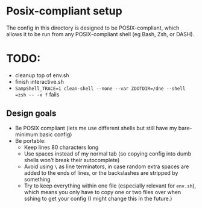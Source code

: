 # Posix-compliant setup

The config in this directory is designed to be POSIX-compliant, which allows it to be run from any POSIX-compliant shell (eg Bash, Zsh, or DASH). 

# TODO:
- cleanup top of env.sh
- finish interactive.sh
- `SampShell_TRACE=1 clean-shell --none --var ZDOTDIR=/dne --shell =zsh -- -x f` fails

## Design goals
- Be POSIX compliant (lets me use different shells but still have my bare-minimum basic config)
- Be portable:
	- Keep lines 80 characters long
	- Use spaces instead of my normal tab (so copying config into dumb shells won't break their autocomplete)
	- Avoid using `\` as line terminators, in case random extra spaces are added to the ends of lines, or the backslashes are stripped by something
	- Try to keep everything within one file (especially relevant for `env.sh`), which means you only have to copy one or two files over when sshing to get your config (I might change this in the future.)
